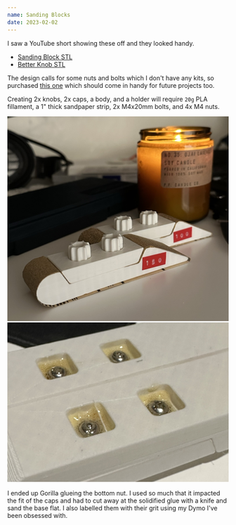 ```yaml
---
name: Sanding Blocks
date: 2023-02-02
---
```


I saw a YouTube short showing these off and they looked handy.

- [Sanding Block STL](https://www.printables.com/model/47712-small-sanding-block)
- [Better Knob STL](https://www.printables.com/model/60406-a-better-knob-for)

The design calls for some nuts and bolts which I don't have any kits, so purchased [this one](https://www.amazon.com/dp/B0BMPR9Y6J) which should come in handy for future projects too.

Creating 2x knobs, 2x caps, a body, and a holder will require `20g` PLA fillament, a 1" thick sandpaper strip, 2x M4x20mm bolts, and 4x M4 nuts.

![Sanding Blocks](/assets/img/sanding-blocks/sanding-blocks.jpg)
![Gorilla Glues Nuts](/assets/img/sanding-blocks/gorilla-glue.jpg)

I ended up Gorilla glueing the bottom nut. I used so much that it impacted the fit of the caps and had to cut away at the solidified glue with a knife and sand the base flat. I also labelled them with their grit using my Dymo I've been obsessed with.
